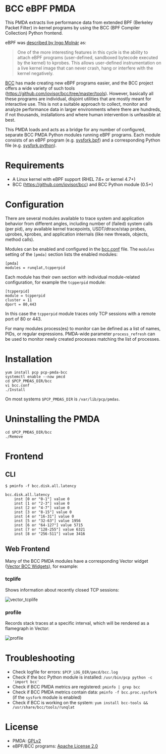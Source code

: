 # BCC eBPF PMDA

This PMDA extracts live performance data from extended BPF (Berkeley Packet
Filter) in-kernel programs by using the BCC (BPF Compiler Collection) Python
frontend.

eBPF was [described by Ingo Molnár](https://lkml.org/lkml/2015/4/14/232) as:

> One of the more interesting features in this cycle is the ability to attach
> eBPF programs (user-defined, sandboxed bytecode executed by the kernel) to
> kprobes. This allows user-defined instrumentation on a live kernel image
> that can never crash, hang or interfere with the kernel negatively.

[BCC](https://github.com/iovisor/bcc) has made creating new eBPF programs
easier, and the BCC project offers a wide variety of such tools
(https://github.com/iovisor/bcc/tree/master/tools). However, basically all
these programs are individual, disjoint utilities that are mostly meant for
interactive use. This is not a suitable approach to collect, monitor and
analyze performance data in larger environments where there are hundreds, if
not thousands, installations and where human intervention is unfeasible at
best.

This PMDA loads and acts as a bridge for any number of configured, separate
BCC PMDA Python modules running eBPF programs. Each module consists of an eBPF
program (e.g. [sysfork.bpf](modules/sysfork.bpf)) and a corresponding Python
file (e.g. [sysfork.python](modules/sysfork.python)).

# Requirements

* A Linux kernel with eBPF support (RHEL 7.6+ or kernel 4.7+)
* BCC (https://github.com/iovisor/bcc) and BCC Python module (0.5+)

# Configuration

There are several modules available to trace system and application behavior
from different angles, including number of (failed) system calls (per pid),
any available kernel tracepoints, USDT/dtrace/stap probes, uprobes, kprobes,
and application internals (like new threads, objects, method calls).

Modules can be enabled and configured in the [bcc.conf](bcc.conf) file. The
`modules` setting of the `[pmda]` section lists the enabled modules:
```
[pmda]
modules = runqlat,tcpperpid
```

Each module has their own section with individual module-related
configuration, for example the `tcpperpid` module:
```
[tcpperpid]
module = tcpperpid
cluster = 11
dport = 80,443
```

In this case the `tcpperpid` module traces only TCP sessions with a remote
port of 80 or 443.

For many modules process(es) to monitor can be defined as a list of names,
PIDs, or regular expressions. PMDA-wide parameter `process_refresh` can be
used to monitor newly created processes matching the list of processes.

# Installation

```
yum install pcp pcp-pmda-bcc
systemctl enable --now pmcd
cd $PCP_PMDAS_DIR/bcc
vi bcc.conf
./Install
```

On most systems `$PCP_PMDAS_DIR` is `/var/lib/pcp/pmdas`.

# Uninstalling the PMDA

```
cd $PCP_PMDAS_DIR/bcc
./Remove
```

# Frontend

## CLI
```
$ pminfo -f bcc.disk.all.latency                                

bcc.disk.all.latency
    inst [0 or "0-1"] value 0
    inst [1 or "2-3"] value 0
    inst [2 or "4-7"] value 0
    inst [3 or "8-15"] value 0
    inst [4 or "16-31"] value 0
    inst [5 or "32-63"] value 1956
    inst [6 or "64-127"] value 5715
    inst [7 or "128-255"] value 6321
    inst [8 or "256-511"] value 3416
```

## Web Frontend

Many of the BCC PMDA modules have a corresponding Vector widget
([Vector BCC Widgets](https://github.com/Netflix/vector/blob/master/src/app/charts/bcc.js)),
for example:

### tcplife

Shows information about recently closed TCP sessions:

![vector_tcplife](https://user-images.githubusercontent.com/538011/41207752-4e216ca2-6d1b-11e8-89c6-c34a42c62351.png)

### profile

Records stack traces at a specific interval, which will be rendered as a
flamegraph in Vector:

![profile](https://user-images.githubusercontent.com/538011/42831897-de7c8fca-89ef-11e8-9d35-59a89248d83c.png)

# Troubleshooting

* Check logfile for errors: `$PCP_LOG_DIR/pmcd/bcc.log`
* Check if the bcc Python module is installed: `/usr/bin/pcp python -c 'import bcc'`
* Check if BCC PMDA metrics are registered: `pminfo | grep bcc`
* Check if BCC PMDA metrics contain data: `pminfo -f bcc.proc.sysfork` (if the `sysfork` module is enabled)
* Check if BCC is working on the system: `yum install bcc-tools && /usr/share/bcc/tools/runqlat`

# License

* PMDA: [GPLv2](https://github.com/performancecopilot/pcp/blob/master/COPYING)
* eBPF/BCC programs: [Apache License 2.0](https://github.com/iovisor/bcc/blob/master/LICENSE.txt)

